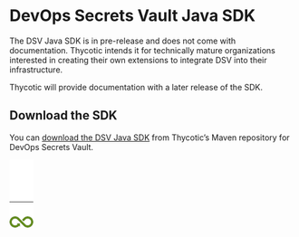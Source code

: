 ﻿[title]: # (DSV Java SDK)
[tags]: # (DevOps Secrets Vault,DSV,)
[priority]: # (2500)

# DevOps Secrets Vault Java SDK

The DSV Java SDK is in pre-release and does not come with documentation. Thycotic intends it for technically mature organizations interested in creating their own extensions to integrate DSV into their infrastructure.

Thycotic will provide documentation with a later release of the SDK.

## Download the SDK

You can [download the DSV Java SDK](https://mvnrepository.com/artifact/com.thycotic/devops-secrets-vault-sdk/1.0.0) from Thycotic’s Maven repository for DevOps Secrets Vault.

![image](dsv-bug.png)